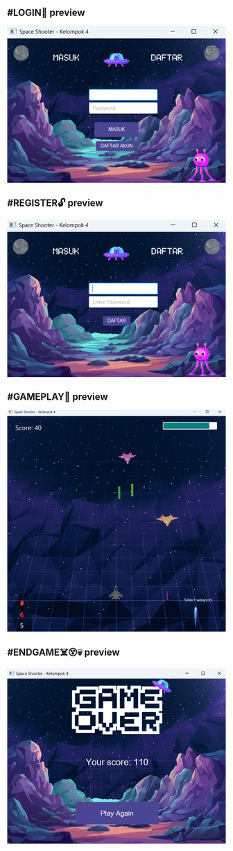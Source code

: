 ## #LOGIN🔐 preview
![Login and register](LoginRegisterPreview.png)

## #REGISTER🔓 preview
![Login and register](register.png)

## #GAMEPLAY🚀 preview
![Login and register](gameplay.png)

## #ENDGAME☠️😵💀 preview
![Login and register](image.png)
